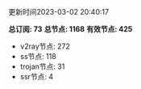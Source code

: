 更新时间2023-03-02 20:40:17

**总订阅: 73**
**总节点: 1168**
**有效节点: 425**
- v2ray节点: 272
- ss节点: 118
- trojan节点: 31
- ssr节点: 4
